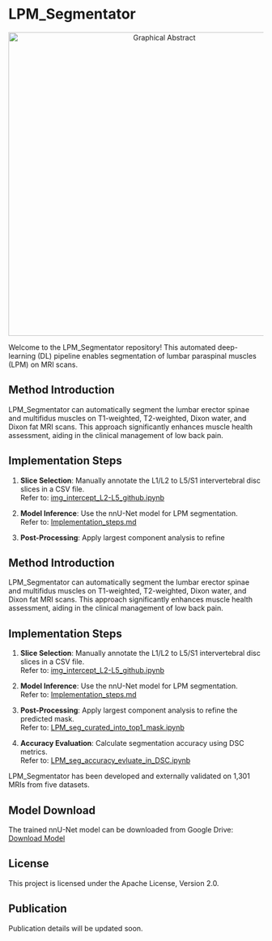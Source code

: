 # LPM_Segmentator

<p align="center">
  <img src="documentation/graphical_abstract.jpg" alt="Graphical Abstract" width="600">
</p>

Welcome to the LPM_Segmentator repository! This automated deep-learning (DL) pipeline enables segmentation of lumbar paraspinal muscles (LPM) on MRI scans.

## Method Introduction

LPM_Segmentator can automatically segment the lumbar erector spinae and multifidus muscles on T1-weighted, T2-weighted, Dixon water, and Dixon fat MRI scans. This approach significantly enhances muscle health assessment, aiding in the clinical management of low back pain.

## Implementation Steps

1. **Slice Selection**: Manually annotate the L1/L2 to L5/S1 intervertebral disc slices in a CSV file.  
   Refer to: [img_intercept_L2-L5_github.ipynb](img_intercept_L2-L5_github.ipynb)  

2. **Model Inference**: Use the nnU-Net model for LPM segmentation.  
   Refer to: [Implementation_steps.md](documentation/Implementation_steps.md)  

3. **Post-Processing**: Apply largest component analysis to refine

## Method Introduction

LPM_Segmentator can automatically segment the lumbar erector spinae and multifidus muscles on T1-weighted, T2-weighted, Dixon water, and Dixon fat MRI scans. This approach significantly enhances muscle health assessment, aiding in the clinical management of low back pain.

## Implementation Steps

1. **Slice Selection**: Manually annotate the L1/L2 to L5/S1 intervertebral disc slices in a CSV file.  
   Refer to: [img_intercept_L2-L5_github.ipynb](img_intercept_L2-L5_github.ipynb)  

2. **Model Inference**: Use the nnU-Net model for LPM segmentation.  
   Refer to: [Implementation_steps.md](documentation/Implementation_steps.md)  

3. **Post-Processing**: Apply largest component analysis to refine the predicted mask.  
   Refer to: [LPM_seg_curated_into_top1_mask.ipynb](LPM_seg_curated_into_top1_mask.ipynb)  

4. **Accuracy Evaluation**: Calculate segmentation accuracy using DSC metrics.  
   Refer to: [LPM_seg_accuracy_evluate_in_DSC.ipynb](LPM_seg_accuracy_evluate_in_DSC.ipynb)  

LPM_Segmentator has been developed and externally validated on 1,301 MRIs from five datasets.  

## Model Download

The trained nnU-Net model can be downloaded from Google Drive:  
[Download Model](https://drive.google.com/file/d/12hCzBPt2w7ZoYxgQmn8_uJ9kh_4cLqQl/view?usp=sharing)

## License

This project is licensed under the Apache License, Version 2.0.

## Publication

Publication details will be updated soon.
